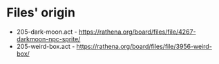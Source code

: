 # Files' origin

* 205-dark-moon.act - https://rathena.org/board/files/file/4267-darkmoon-npc-sprite/
* 205-weird-box.act - https://rathena.org/board/files/file/3956-weird-box/
